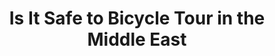 ---
layout: community
category: community
title: "Is It Safe to Bicycle Tour in the Middle East"
description: " Near and Middle East information search.  Do any of you have up-to-date information on the following countries, obviously to get there and cross them by bike from France. Tunisia, Libya, Egypt, Israel, Jordan, Iraq, Iran and or sub-Saharan East Africa."
isTopLevel: false
isSingleLevel: false
isArticle: false
datePublished: 2022-08-06 13:00:00 +0300
dateModified: 2022-08-06 13:00:00 +0300
published: false
---